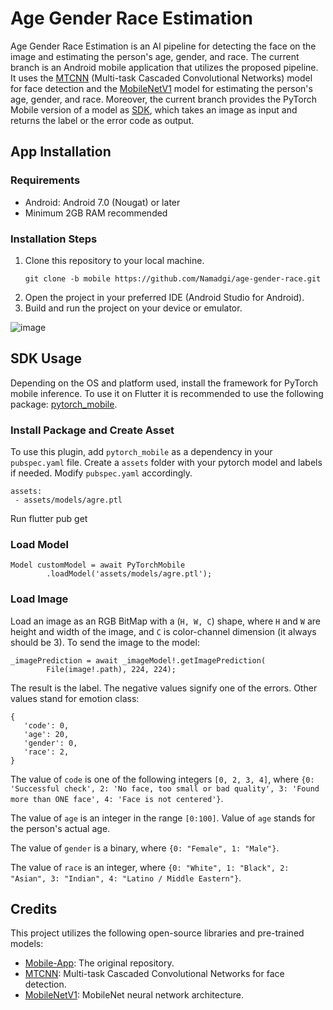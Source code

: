 # Age Gender Race Estimation
Age Gender Race Estimation is an AI pipeline for detecting the face on the image and estimating the person's age, gender, and race. 
The current branch is an Android mobile application that utilizes the proposed pipeline. 
It uses the [MTCNN](https://github.com/ipazc/mtcnn) (Multi-task Cascaded Convolutional Networks) model for face detection and the [MobileNetV1](https://github.com/jmjeon94/MobileNet-Pytorch) model for estimating the person's age, gender, and race.
Moreover, the current branch provides the PyTorch Mobile version of a model as [SDK](https://github.com/Namadgi/age-gender-race/blob/mobile/model_weights/agre.ptl), which takes an image as input and returns the label or the error code as output.

## App Installation

### Requirements

- Android: Android 7.0 (Nougat) or later
- Minimum 2GB RAM recommended

### Installation Steps

1. Clone this repository to your local machine.
   ```
   git clone -b mobile https://github.com/Namadgi/age-gender-race.git
   ```
2. Open the project in your preferred IDE (Android Studio for Android).
3. Build and run the project on your device or emulator.

![image](https://github.com/Namadgi/face-emotion-recognition/assets/44228198/53013beb-61e6-4372-9c6a-47eaf9d35968)

## SDK Usage

Depending on the OS and platform used, install the framework for PyTorch mobile inference.
To use it on Flutter it is recommended to use the following package: [pytorch_mobile](https://pub.dev/packages/pytorch_mobile).

### Install Package and Create Asset

To use this plugin, add `pytorch_mobile` as a dependency in your `pubspec.yaml` file.
Create a `assets` folder with your pytorch model and labels if needed. Modify `pubspec.yaml` accordingly.

```
assets:
 - assets/models/agre.ptl
```
Run flutter pub get

### Load Model
```
Model customModel = await PyTorchMobile
        .loadModel('assets/models/agre.ptl');
```
### Load Image
Load an image as an RGB BitMap with a (`H, W, C`) shape, where `H` and `W` are height and width of the image, and `C` is color-channel dimension (it always should be 3).
To send the image to the model:

```
_imagePrediction = await _imageModel!.getImagePrediction(
        File(image!.path), 224, 224);
```

The result is the label. The negative values signify one of the errors. Other values stand for emotion class:
```
{
   'code': 0,
   'age': 20,
   'gender': 0,
   'race': 2,
}
```
The value of `code` is one of the following integers `[0, 2, 3, 4]`, where `{0: 'Successful check', 2: 'No face, too small or bad quality', 3: 'Found more than ONE face', 4: 'Face is not centered'}`.

The value of `age` is an integer in the range `[0:100]`. Value of `age` stands for the person's actual age.

The value of `gender` is a binary, where `{0: "Female", 1: "Male"}`.

The value of `race` is an integer, where `{0: "White", 1: "Black", 2: "Asian", 3: "Indian", 4: "Latino / Middle Eastern"}`.

## Credits

This project utilizes the following open-source libraries and pre-trained models:

- [Mobile-App](https://github.com/av-savchenko/face-emotion-recognition): The original repository.
- [MTCNN](https://github.com/ipazc/mtcnn): Multi-task Cascaded Convolutional Networks for face detection.
- [MobileNetV1](https://github.com/jmjeon94/MobileNet-Pytorch): MobileNet neural network architecture.
